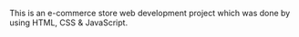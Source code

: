 This is an e-commerce store web development project which was done by using HTML, CSS & JavaScript.

